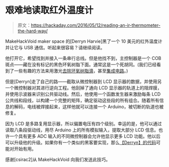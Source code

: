 # 艰难地读取红外温度计

> 原文：<https://hackaday.com/2016/05/12/reading-an-ir-thermometer-the-hard-way/>

MakeHackVoid maker space 的[Derryn Harvie]黑了一个 10 美元的红外温度计并让它与 USB 通信。听起来很容易？请继续阅读。

他打开它，希望找到并接入一条串行总线。但是他找不到，主控制器是一个 COB 斑点——藏在没有标记的黑色环氧树脂下面。通常这是一个死胡同。(我们已经看到了一些有趣的方法来用激光[去除环氧树脂滴](http://hackaday.com/2015/08/24/using-a-laser-cutter-to-decap-ics/)，甚至[集成电路](http://hackaday.com/2015/08/29/co2-laser-decapping-to-fix-soldering-mistake/)。)

但是[Derryn]走了自己的路——截取从微控制器到 LCD 显示器的数据，并使用另一个微控制器对其进行逆向工程。他刮掉了通向 LCD 显示器的轨道上的阻焊膜，并使用示波器来识别公共驱动线。然后，他使用一个函数发生器来激励每条 LCD 公共线和段线，以构建一个完整的矩阵，确定驱动这些段的所有组合。随着所有信息的解码，电线被焊接起来，这样他就可以连接一个 Arduino，被切断的轨道也被修复。

因为 LCD 是多路复用显示器，所以偏置电压有四个级别。幸运的是，他可以通过读取八条段驱动线，用尽 Arduino 上的所有模拟输入，提取大部分 LCD 信息。也许一个具有更多 ADC 输入的不同微控制器会允许他显示更多 LCD 功能。他以后可以升级他的升级。如果你有一个类似的黑客要实现，那么[【Derryn】的代码](https://github.com/harvie256/IR_Thermometer_LCD_Read)可能对开始有用。

感谢[csirac2]从 MakeHackVoid 向我们发送此技巧。